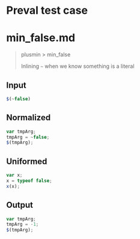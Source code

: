 # Preval test case

# min_false.md

> plusmin > min_false
>
> Inlining `~` when we know something is a literal

## Input

`````js filename=intro
$(~false)
`````

## Normalized

`````js filename=intro
var tmpArg;
tmpArg = ~false;
$(tmpArg);
`````

## Uniformed

`````js filename=intro
var x;
x = typeof false;
x(x);
`````

## Output

`````js filename=intro
var tmpArg;
tmpArg = -1;
$(tmpArg);
`````
